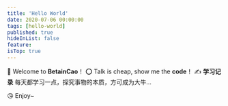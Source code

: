 ```yaml
---
title: 'Hello World'
date: 2020-07-06 00:00:00
tags: [hello-world]
published: true
hideInList: false
feature: 
isTop: true
---
```

👏  Welcome to **BetainCao**！
⭕️ Talk is cheap, show me the **code**！
✍️  **学习记录** 每天都学习一点，探究事物的本质，方可成为大牛... 

😘 Enjoy~

